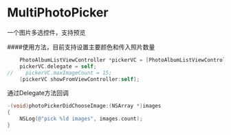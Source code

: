 # MultiPhotoPicker
一个图片多选控件，支持预览

####使用方法，目前支持设置主要颜色和传入照片数量

```Objective-C
    PhotoAlbumListViewController *pickerVC = [PhotoAlbumListViewController picker];
    pickerVC.delegate = self;
//    pickerVC.maxImageCount = 15;
    [pickerVC showFromViewController:self];
```
通过Delegate方法回调
```Objective-C
-(void)photoPickerDidChooseImage:(NSArray *)images
{
    NSLog(@"pick %ld images", images.count);
}
```
